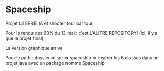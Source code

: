 # Spaceship
Projet L3 EFREI IA et shooter tour par tour

Pour le rendu des 60% du 13 mai : c'est L'AUTRE REPOSITORY! (ici, il y a que le projet final)

La version graphique arrive

Pour le path : dossier => src => spaceship => insérer les 6 classes dans un projet java avec un package nommé Spaceship
